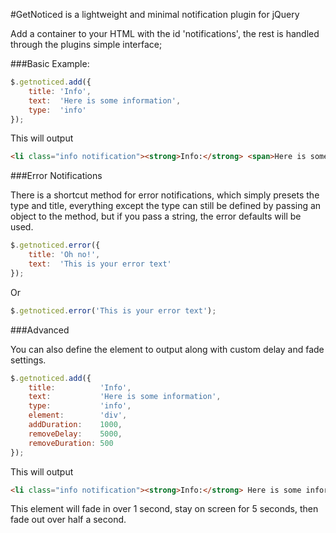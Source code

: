 #GetNoticed is a lightweight and minimal notification plugin for jQuery

Add a container to your HTML with the id 'notifications', the rest is handled through the plugins simple interface;

###Basic Example:

````javascript
$.getnoticed.add({
    title: 'Info',
    text:  'Here is some information',
    type:  'info'
});
````

This will output

````html
<li class="info notification"><strong>Info:</strong> <span>Here is some information</span> <a href="#">x</a></li>
````

###Error Notifications

There is a shortcut method for error notifications, which simply presets the type and title, everything except the type can still be defined by passing an object to the method, but if you pass a string, the error defaults will be used.

````javascript
$.getnoticed.error({
    title: 'Oh no!',
    text:  'This is your error text'
});
````

Or

````javascript
$.getnoticed.error('This is your error text');
````

###Advanced

You can also define the element to output along with custom delay and fade settings.

````javascript
$.getnoticed.add({
    title:          'Info',
    text:           'Here is some information',
    type:           'info',
    element:        'div',
    addDuration:    1000,
    removeDelay:    5000,
    removeDuration: 500
});
````

This will output

````html
<li class="info notification"><strong>Info:</strong> Here is some information <a href="#">x</a></li>
````

This element will fade in over 1 second, stay on screen for 5 seconds, then fade out over half a second.
